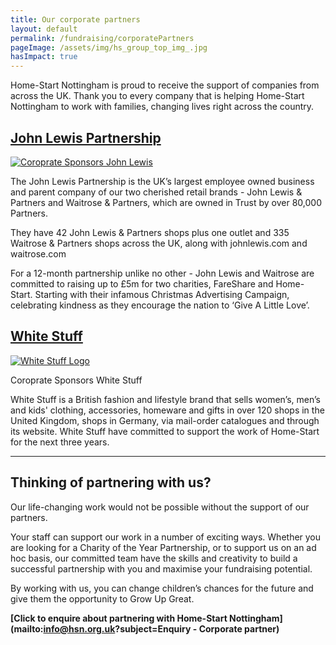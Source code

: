 ```yaml
---
title: Our corporate partners
layout: default
permalink: /fundraising/corporatePartners
pageImage: /assets/img/hs_group_top_img_.jpg
hasImpact: true
---
```


Home-Start Nottingham is proud to receive the support of companies from across the UK. Thank you to every company that is helping Home-Start Nottingham to work with families, changing lives right across the country.

## [John Lewis Partnership](https://www.johnlewispartnership.co.uk)

[![Coroprate Sponsors John Lewis](/assets/img/johnLewisLogo.jpg)](https://www.johnlewispartnership.co.uk)

The John Lewis Partnership is the UK’s largest employee owned business and parent company of our two cherished retail brands - John Lewis & Partners and Waitrose & Partners, which are owned in Trust by over 80,000 Partners.

They have 42 John Lewis & Partners shops plus one outlet and 335 Waitrose & Partners shops across the UK, along with johnlewis.com and waitrose.com

For a 12-month partnership unlike no other - John Lewis and Waitrose are committed to raising up to £5m for two charities, FareShare and Home-Start. Starting with their infamous Christmas Advertising Campaign, celebrating kindness as they encourage the nation to ‘Give A Little Love’.

## [White Stuff](https://www.whitestuff.com/our-foundation/)

[![White Stuff Logo](/assets/img/whiteStuff:ogo.jpg)](https://www.whitestuff.com)

Coroprate Sponsors White Stuff

White Stuff is a British fashion and lifestyle brand that sells women’s, men’s and kids' clothing, accessories, homeware and gifts in over 120 shops in the United Kingdom, shops in Germany, via mail-order catalogues and through its website. White Stuff have committed to support the work of Home-Start for the next three years.

---

## Thinking of partnering with us?

Our life-changing work would not be possible without the support of our partners.

Your staff can support our work in a number of exciting ways. Whether you are looking for a Charity of the Year Partnership, or to support us on an ad hoc basis, our committed team have the skills and creativity to build a successful partnership with you and maximise your fundraising potential.

By working with us, you can change children’s chances for the future and give them the opportunity to Grow Up Great.

**[Click to enquire about partnering with Home-Start Nottingham](mailto:info@hsn.org.uk?subject=Enquiry - Corporate partner)**
